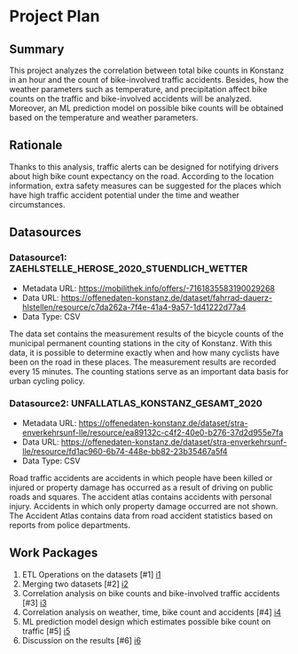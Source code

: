 # Project Plan

## Summary

<!-- Describe your data science project in max. 5 sentences. -->
This project analyzes the correlation between total bike counts in Konstanz in an hour and the count of bike-involved traffic accidents. Besides, how the weather parameters such as temperature, and precipitation affect bike counts on the traffic and bike-involved accidents will be analyzed. Moreover, an ML prediction model on possible bike counts will be obtained based on the temperature and weather parameters. 

## Rationale

<!-- Outline the impact of the analysis, e.g. which pains it solves. -->
Thanks to this analysis, traffic alerts can be designed for notifying drivers about high bike count expectancy on the road. According to the location information, extra safety measures can be suggested for the places which have high traffic accident potential under the time and weather circumstances.

## Datasources

<!-- Describe each datasources you plan to use in a section. Use the prefic "DatasourceX" where X is the id of the datasource. -->

### Datasource1: ZAEHLSTELLE_HEROSE_2020_STUENDLICH_WETTER
* Metadata URL: https://mobilithek.info/offers/-7161835583190029268
* Data URL: https://offenedaten-konstanz.de/dataset/fahrrad-dauerz-hlstellen/resource/c7da262a-7f4e-41a4-9a57-1d41222d77a4
* Data Type: CSV

The data set contains the measurement results of the bicycle counts of the municipal permanent counting stations in the city of Konstanz. With this data, it is possible to determine exactly when and how many cyclists have been on the road in these places. The measurement results are recorded every 15 minutes. The counting stations serve as an important data basis for urban cycling policy.

### Datasource2: UNFALLATLAS_KONSTANZ_GESAMT_2020
* Metadata URL: https://offenedaten-konstanz.de/dataset/stra-enverkehrsunf-lle/resource/ea89132c-c4f2-40e0-b276-37d2d955e7fa
* Data URL: https://offenedaten-konstanz.de/dataset/stra-enverkehrsunf-lle/resource/fd1ac960-6b74-448e-bb82-23b35467a5f4
* Data Type: CSV

Road traffic accidents are accidents in which people have been killed or injured or property damage has occurred as a result of driving on public roads and squares. The accident atlas contains accidents with personal injury. Accidents in which only property damage occurred are not shown. The Accident Atlas contains data from road accident statistics based on reports from police departments.

## Work Packages

<!-- List of work packages ordered sequentially, each pointing to an issue with more details. -->
1. ETL Operations on the datasets [#1] [i1]
2. Merging two datasets [#2] [i2]
3. Correlation analysis on bike counts and bike-involved traffic accidents [#3] [i3]
4. Correlation analysis on weather, time, bike count and accidents [#4] [i4]
5. ML prediction model design which estimates possible bike count on traffic [#5] [i5]
6. Discussion on the results [#6] [i6]

[i1]: https://github.com/jvalue/2023-amse-template/issues/19
[i2]: https://github.com/jvalue/2023-amse-template/issues/20
[i3]: https://github.com/jvalue/2023-amse-template/issues/21
[i4]: https://github.com/jvalue/2023-amse-template/issues/22
[i5]: https://github.com/jvalue/2023-amse-template/issues/23
[i6]: https://github.com/jvalue/2023-amse-template/issues/24
